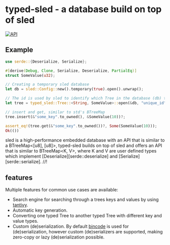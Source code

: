 # typed-sled - a database build on top of sled

[![API](https://docs.rs/typed-sled/badge.svg)](https://docs.rs/typed-sled)

## Example

```rust
use serde::{Deserialize, Serialize};

#[derive(Debug, Clone, Serialize, Deserialize, PartialEq)]
struct SomeValue(u32);

// Creating a temporary sled database
let db = sled::Config::new().temporary(true).open().unwrap();

// The id is used by sled to identify which Tree in the database (db) to open
let tree = typed_sled::Tree::<String, SomeValue>::open(&db, "unique_id");

// insert and get, similar to std's BTreeMap
tree.insert(&"some_key".to_owned(), &SomeValue(10))?;

assert_eq!(tree.get(&"some_key".to_owned())?, Some(SomeValue(10)));
Ok(())


```

sled is a high-performance embedded database with an API that is similar to a BTreeMap<[u8], [u8]>,
typed-sled builds on top of sled and offers an API that is similar to BTreeMap<K, V>, where
K and V are user defined types which implement [Deserialize][serde::deserialize] and [Serialize][serde::serialize].
//!

## features

Multiple features for common use cases are available:

- Search engine for searching through a trees keys and values by using [tantivy].
- Automatic key generation.
- Converting one typed Tree to another typed Tree with different key and value types.
- Custom (de)serialization. By default [bincode] is used for (de)serialization, however custom (de)serializers are supported, making zero-copy or lazy (de)serialization possible.

[sled]: https://github.com/spacejam/sled
[bincode]: https://github.com/bincode-org/bincode
[tantivy]: https://github.com/quickwit-inc/tantivy

